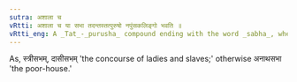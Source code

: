 ```yaml
---
sutra: अशाला च
vRtti: अशाला च या सभा तदन्तस्तत्पुरुषो नपुंसकलिङ्गो भवति ॥
vRtti_eng: A _Tat_-_purusha_ compound ending with the word _sabha_, when it does not mean a house, but means concourse, is neuter.
---
```

As, स्त्रीसभम्, दासीसभम् 'the concourse of ladies and slaves;' otherwise अनाथसभा 'the poor-house.'
